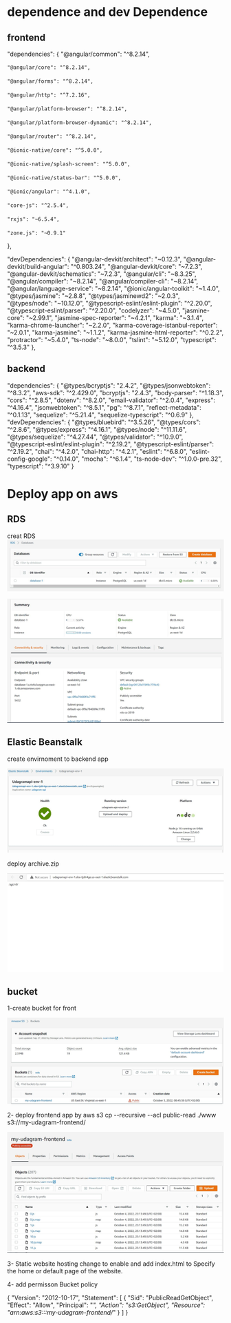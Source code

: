 # dependence and dev Dependence

## frontend
"dependencies": {
    "@angular/common": "^8.2.14",
    
    "@angular/core": "^8.2.14",
    
    "@angular/forms": "^8.2.14",
    
    "@angular/http": "^7.2.16",
    
    "@angular/platform-browser": "^8.2.14",
    
    "@angular/platform-browser-dynamic": "^8.2.14",
    
    "@angular/router": "^8.2.14",
    
    "@ionic-native/core": "^5.0.0",
    
    "@ionic-native/splash-screen": "^5.0.0",
    
    "@ionic-native/status-bar": "^5.0.0",
    
    "@ionic/angular": "^4.1.0",
    
    "core-js": "^2.5.4",
    
    "rxjs": "~6.5.4",
    
    "zone.js": "~0.9.1"
  },
    
  "devDependencies": {
    "@angular-devkit/architect": "~0.12.3",
    "@angular-devkit/build-angular": "^0.803.24",
    "@angular-devkit/core": "~7.2.3",
    "@angular-devkit/schematics": "~7.2.3",
    "@angular/cli": "~8.3.25",
    "@angular/compiler": "~8.2.14",
    "@angular/compiler-cli": "~8.2.14",
    "@angular/language-service": "~8.2.14",
    "@ionic/angular-toolkit": "~1.4.0",
    "@types/jasmine": "~2.8.8",
    "@types/jasminewd2": "~2.0.3",
    "@types/node": "~10.12.0",
    "@typescript-eslint/eslint-plugin": "^2.20.0",
    "@typescript-eslint/parser": "^2.20.0",
    "codelyzer": "~4.5.0",
    "jasmine-core": "~2.99.1",
    "jasmine-spec-reporter": "~4.2.1",
    "karma": "~3.1.4",
    "karma-chrome-launcher": "~2.2.0",
    "karma-coverage-istanbul-reporter": "~2.0.1",
    "karma-jasmine": "~1.1.2",
    "karma-jasmine-html-reporter": "^0.2.2",
    "protractor": "~5.4.0",
    "ts-node": "~8.0.0",
    "tslint": "~5.12.0",
    "typescript": "^3.5.3"
  },
  
 ## backend
    
  "dependencies": {
    "@types/bcryptjs": "2.4.2",
    "@types/jsonwebtoken": "^8.3.2",
    "aws-sdk": "^2.429.0",
    "bcryptjs": "2.4.3",
    "body-parser": "^1.18.3",
    "cors": "^2.8.5",
    "dotenv": "^8.2.0",
    "email-validator": "^2.0.4",
    "express": "^4.16.4",
    "jsonwebtoken": "^8.5.1",
    "pg": "^8.7.1",
    "reflect-metadata": "^0.1.13",
    "sequelize": "^5.21.4",
    "sequelize-typescript": "^0.6.9"
  },
  "devDependencies": {
    "@types/bluebird": "^3.5.26",
    "@types/cors": "^2.8.6",
    "@types/express": "^4.16.1",
    "@types/node": "^11.11.6",
    "@types/sequelize": "^4.27.44",
    "@types/validator": "^10.9.0",
    "@typescript-eslint/eslint-plugin": "^2.19.2",
    "@typescript-eslint/parser": "^2.19.2",
    "chai": "^4.2.0",
    "chai-http": "^4.2.1",
    "eslint": "^6.8.0",
    "eslint-config-google": "^0.14.0",
    "mocha": "^6.1.4",
    "ts-node-dev": "^1.0.0-pre.32",
    "typescript": "^3.9.10"
  }
# Deploy app on aws

## RDS

creat RDS
![This is ER image](https://github.com/WalaaEsaa/udagram/blob/main/screen_shot/db1.JPG)

![This is ER image](https://github.com/WalaaEsaa/udagram/blob/main/screen_shot/db2.JPG)

## Elastic Beanstalk

create envirnoment to backend app

![This is ER image](https://github.com/WalaaEsaa/udagram/blob/main/screen_shot/eb1.JPG)

deploy archive.zip

![This is ER image](https://github.com/WalaaEsaa/udagram/blob/main/screen_shot/eb3.JPG)


## bucket

1-create bucket for front

![This is ER image](https://github.com/WalaaEsaa/udagram/blob/main/screen_shot/s3.JPG)

2- deploy frontend app
by 
aws s3 cp --recursive --acl public-read ./www s3://my-udagram-frontend/

![This is ER image](https://github.com/WalaaEsaa/udagram/blob/main/screen_shot/s31.JPG)

3-  Static website hosting change to enable and add index.html  to Specify the home or default page of the website.

4- add permisson Bucket policy 

{
    "Version": "2012-10-17",
    "Statement": [
        {
            "Sid": "PublicReadGetObject",
            "Effect": "Allow",
            "Principal": "*",
            "Action": "s3:GetObject",
            "Resource": "arn:aws:s3:::my-udagram-frontend/*"
        }
    ]
}
